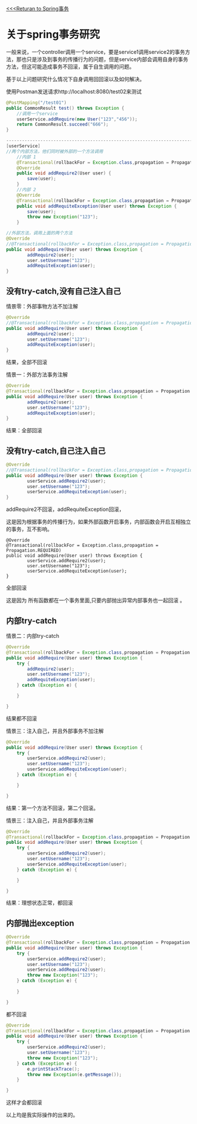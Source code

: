 [<<<Returan to Spring事务](../spring-事务.md)
# 关于spring事务研究

一般来说，一个controller调用一个service，要是service1调用service2的事务方法，那也只是涉及到事务的传播行为的问题，但是service内部会调用自身的事务方法，但这可能造成事务不回滚，属于自生调用的问题。



基于以上问题研究什么情况下自身调用回回滚以及如何解决。

使用Postman发送请求http://localhost:8080/test02来测试

```java
@PostMapping("/test01")
public CommonResult test() throws Exception {
    //调用一个service
    userService.addRequire(new User("123","456"));
    return CommonResult.succeed("666");
}

-----------------------------------------------------------------------------------------
[userService]
//两个内部方法，他们同时被外部的一个方法调用
    //内部 1
	@Transactional(rollbackFor = Exception.class,propagation = Propagation.REQUIRED)
  	@Override
    public void addRequire2(User user) {
        save(user);
    }
	//内部 2
    @Override
    @Transactional(rollbackFor = Exception.class,propagation = Propagation.REQUIRED)
    public void addRequiteException(User user) throws Exception {
        save(user);
        throw new Exception("123");
    }

//外部方法，调用上面的两个方法
@Override
//@Transactional(rollbackFor = Exception.class,propagation = Propagation.REQUIRED)
public void addRequire(User user) throws Exception {
        addRequire2(user);
        user.setUsername("123");
        addRequiteException(user);
}
```



## 没有try-catch,没有自己注入自己

情景零：外部事物方法不加注解

```java
@Override
//@Transactional(rollbackFor = Exception.class,propagation = Propagation.REQUIRED)
public void addRequire(User user) throws Exception {
        addRequire2(user);
        user.setUsername("123");
        addRequiteException(user);
}
```

结果，全部不回滚

情景一：外部方法事务注解

```java
@Override
@Transactional(rollbackFor = Exception.class,propagation = Propagation.REQUIRED)
public void addRequire(User user) throws Exception {
        addRequire2(user);
        user.setUsername("123");
        addRequiteException(user);
}
```

结果：全部回滚

## 没有try-catch,自己注入自己

```java
@Override
//@Transactional(rollbackFor = Exception.class,propagation = Propagation.REQUIRED)
public void addRequire(User user) throws Exception {
        userService.addRequire2(user);
        user.setUsername("123");
        userService.addRequiteException(user);
}
```

addRequire2不回滚，addRequiteException回滚，

这是因为根据事务的传播行为，如果外部函数开启事务，内部函数会开启互相独立的事务，互不影响。

```
@Override
@Transactional(rollbackFor = Exception.class,propagation = Propagation.REQUIRED)
public void addRequire(User user) throws Exception {
        userService.addRequire2(user);
        user.setUsername("123");
        userService.addRequiteException(user);
}
```

全部回滚

这是因为 所有函数都在一个事务里面,只要内部抛出异常内部事务也一起回滚 。

## 内部try-catch

情景二：内部try-catch

```java
@Override
@Transactional(rollbackFor = Exception.class,propagation = Propagation.REQUIRED)
public void addRequire(User user) throws Exception {
    try {
        addRequire2(user);
        user.setUsername("123");
        addRequiteException(user);
    } catch (Exception e) {

    }

}
```

结果都不回滚

情景三：注入自己，并且外部事务不加注解

```java
@Override
public void addRequire(User user) throws Exception {
    try {
        userService.addRequire2(user);
        user.setUsername("123");
        userService.addRequiteException(user);
    } catch (Exception e) {

    }

}
```

结果：第一个方法不回滚，第二个回滚。



情景三：注入自己，并且外部事务注解

```java
@Override
@Transactional(rollbackFor = Exception.class,propagation = Propagation.REQUIRED)
public void addRequire(User user) throws Exception {
    try {
        userService.addRequire2(user);
        user.setUsername("123");
        userService.addRequiteException(user);
    } catch (Exception e) {

    }

}
```

结果：理想状态正常，都回滚

## 内部抛出exception

```java
@Override
@Transactional(rollbackFor = Exception.class,propagation = Propagation.REQUIRED)
public void addRequire(User user) throws Exception {
    try {
        userService.addRequire2(user);
        user.setUsername("123");
        userService.addRequire2(user);
        throw new Exception("123");
    } catch (Exception e) {
        
    }

}
```

都不回滚

```java
@Override
@Transactional(rollbackFor = Exception.class,propagation = Propagation.REQUIRED)
public void addRequire(User user) throws Exception {
    try {
        userService.addRequire2(user);
        user.setUsername("123");
        throw new Exception("123");
    } catch (Exception e) {
        e.printStackTrace();
        throw new Exception(e.getMessage());
    }

}
```

这样才会都回滚

以上均是我实际操作的出来的。

